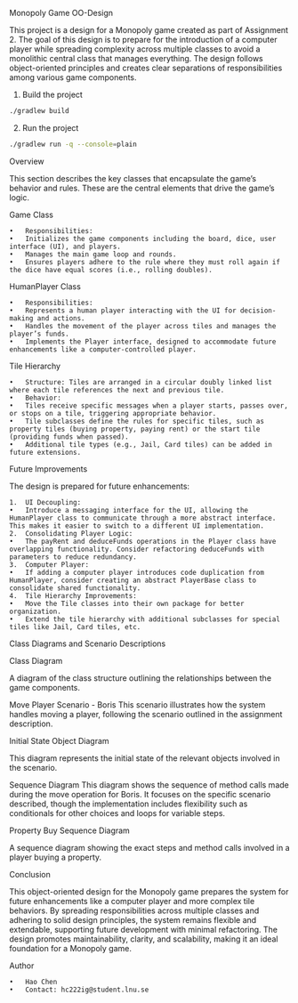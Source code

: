 
Monopoly Game OO-Design

This project is a design for a Monopoly game created as part of Assignment 2. The goal of this design is to prepare for the introduction of a computer player while spreading complexity across multiple classes to avoid a monolithic central class that manages everything. The design follows object-oriented principles and creates clear separations of responsibilities among various game components.

1. Build the project
```bash
./gradlew build
```
2. Run the project
```bash
./gradlew run -q --console=plain
```

Overview

This section describes the key classes that encapsulate the game’s behavior and rules. These are the central elements that drive the game’s logic.

Game Class

	•	Responsibilities:
	•	Initializes the game components including the board, dice, user interface (UI), and players.
	•	Manages the main game loop and rounds.
	•	Ensures players adhere to the rule where they must roll again if the dice have equal scores (i.e., rolling doubles).

HumanPlayer Class

	•	Responsibilities:
	•	Represents a human player interacting with the UI for decision-making and actions.
	•	Handles the movement of the player across tiles and manages the player’s funds.
	•	Implements the Player interface, designed to accommodate future enhancements like a computer-controlled player.

Tile Hierarchy

	•	Structure: Tiles are arranged in a circular doubly linked list where each tile references the next and previous tile.
	•	Behavior:
	•	Tiles receive specific messages when a player starts, passes over, or stops on a tile, triggering appropriate behavior.
	•	Tile subclasses define the rules for specific tiles, such as property tiles (buying property, paying rent) or the start tile (providing funds when passed).
	•	Additional tile types (e.g., Jail, Card tiles) can be added in future extensions.

Future Improvements

The design is prepared for future enhancements:

	1.	UI Decoupling:
	•	Introduce a messaging interface for the UI, allowing the HumanPlayer class to communicate through a more abstract interface. This makes it easier to switch to a different UI implementation.
	2.	Consolidating Player Logic:
	•	The payRent and deduceFunds operations in the Player class have overlapping functionality. Consider refactoring deduceFunds with parameters to reduce redundancy.
	3.	Computer Player:
	•	If adding a computer player introduces code duplication from HumanPlayer, consider creating an abstract PlayerBase class to consolidate shared functionality.
	4.	Tile Hierarchy Improvements:
	•	Move the Tile classes into their own package for better organization.
	•	Extend the tile hierarchy with additional subclasses for special tiles like Jail, Card tiles, etc.

Class Diagrams and Scenario Descriptions

Class Diagram

A diagram of the class structure outlining the relationships between the game components.

Move Player Scenario - Boris
This scenario illustrates how the system handles moving a player, following the scenario outlined in the assignment description.

Initial State Object Diagram

This diagram represents the initial state of the relevant objects involved in the scenario.

Sequence Diagram
This diagram shows the sequence of method calls made during the move operation for Boris. It focuses on the specific scenario described, though the implementation includes flexibility such as conditionals for other choices and loops for variable steps.

Property Buy Sequence Diagram

A sequence diagram showing the exact steps and method calls involved in a player buying a property.

Conclusion

This object-oriented design for the Monopoly game prepares the system for future enhancements like a computer player and more complex tile behaviors. By spreading responsibilities across multiple classes and adhering to solid design principles, the system remains flexible and extendable, supporting future development with minimal refactoring. The design promotes maintainability, clarity, and scalability, making it an ideal foundation for a Monopoly game.

Author

	•	Hao Chen
	•	Contact: hc222ig@student.lnu.se
